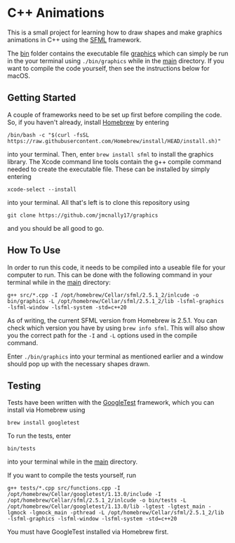 # C++ Animations

This is a small project for learning how to draw shapes and make graphics animations in C++ using the [SFML](https://www.sfml-dev.org/) framework.

The [bin](https://github.com/jmcnally17/graphics/tree/main/bin) folder contains the executable file [graphics](https://github.com/jmcnally17/graphics/blob/main/bin/graphics) which can simply be run in the your terminal using `./bin/graphics` while in the [main](https://github.com/jmcnally17/graphics) directory. If you want to compile the code yourself, then see the instructions below for macOS.

## Getting Started

A couple of frameworks need to be set up first before compiling the code. So, if you haven't already, install [Homebrew](https://brew.sh/) by entering

```
/bin/bash -c "$(curl -fsSL https://raw.githubusercontent.com/Homebrew/install/HEAD/install.sh)"
```

into your terminal. Then, enter `brew install sfml` to install the graphics library. The Xcode command line tools contain the g++ compile command needed to create the executable file. These can be installed by simply entering

```
xcode-select --install
```

into your terminal. All that's left is to clone this repository using

```
git clone https://github.com/jmcnally17/graphics
```

and you should be all good to go.

## How To Use

In order to run this code, it needs to be compiled into a useable file for your computer to run. This can be done with the following command in your terminal while in the [main](https://github.com/jmcnally17/graphics) directory:

```
g++ src/*.cpp -I /opt/homebrew/Cellar/sfml/2.5.1_2/inlcude -o bin/graphics -L /opt/homebrew/Cellar/sfml/2.5.1_2/lib -lsfml-graphics -lsfml-window -lsfml-system -std=c++20
```

As of writing, the current SFML version from Homebrew is 2.5.1. You can check which version you have by using `brew info sfml`. This will also show you the correct path for the `-I` and `-L` options used in the compile command.

Enter `./bin/graphics` into your terminal as mentioned earlier and a window should pop up with the necessary shapes drawn.

## Testing

Tests have been written with the [GoogleTest](http://google.github.io/googletest/) framework, which you can install via Homebrew using

```
brew install googletest
```

To run the tests, enter

```
bin/tests
```

into your terminal while in the [main](https://github.com/jmcnally17/graphics) directory.

If you want to compile the tests yourself, run

```
g++ tests/*.cpp src/functions.cpp -I /opt/homebrew/Cellar/googletest/1.13.0/include -I /opt/homebrew/Cellar/sfml/2.5.1_2/inlcude -o bin/tests -L /opt/homebrew/Cellar/googletest/1.13.0/lib -lgtest -lgtest_main -lgmock -lgmock_main -pthread -L /opt/homebrew/Cellar/sfml/2.5.1_2/lib -lsfml-graphics -lsfml-window -lsfml-system -std=c++20
```

You must have GoogleTest installed via Homebrew first.
